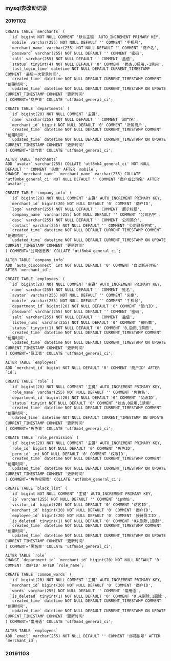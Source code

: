 ### mysql表改动记录
#### 20191102
	CREATE TABLE `merchants` (
	  `id` bigint NOT NULL COMMENT '默认主键' AUTO_INCREMENT PRIMARY KEY,
	  `mobile` varchar(255) NOT NULL DEFAULT '' COMMENT '手机号',
	  `merchant_name` varchar(255) NOT NULL DEFAULT '' COMMENT '商户名',
	  `password` varchar(255) NOT NULL DEFAULT '' COMMENT '密码',
	  `salt` varchar(255) NOT NULL DEFAULT '' COMMENT '盐值',
	  `status` tinyint(4) NOT NULL DEFAULT '0' COMMENT '状态,0启用,-1禁用',
	  `last_login_time` datetime NOT NULL DEFAULT CURRENT_TIMESTAMP COMMENT '最后一次登录时间',
	  `created_time` datetime NOT NULL DEFAULT CURRENT_TIMESTAMP COMMENT '创建时间',
	  `updated_time` datetime NOT NULL DEFAULT CURRENT_TIMESTAMP ON UPDATE CURRENT_TIMESTAMP COMMENT '更新时间'
	) COMMENT='商户表' COLLATE 'utf8mb4_general_ci';

	CREATE TABLE `departments` (
	  `id` bigint(20) NOT NULL COMMENT '主键',
	  `name` varchar(255) NOT NULL DEFAULT '' COMMENT '部门名',
	  `merchant_id` bigint NOT NULL DEFAULT '0' COMMENT '所属商户',
	  `created_time` datetime NOT NULL DEFAULT CURRENT_TIMESTAMP COMMENT '创建时间',
	  `updated_time` datetime NOT NULL DEFAULT CURRENT_TIMESTAMP ON UPDATE CURRENT_TIMESTAMP COMMENT '更新时间'
	) COMMENT='部门表' COLLATE 'utf8mb4_general_ci';
		
	ALTER TABLE `merchants`
	ADD `avatar` varchar(255) COLLATE 'utf8mb4_general_ci' NOT NULL DEFAULT '' COMMENT '头像' AFTER `mobile`,
	CHANGE `merchant_name` `merchant_name` varchar(255) COLLATE 'utf8mb4_general_ci' NOT NULL DEFAULT '' COMMENT '商户或公司名' AFTER `avatar`;

	CREATE TABLE `company_info` (
	  `id` bigint(20) NOT NULL COMMENT '主键' AUTO_INCREMENT PRIMARY KEY,
	  `merchant_id` bigint(20) NOT NULL DEFAULT '0' COMMENT '商户ID',
	  `logo` varchar(255) NOT NULL DEFAULT '' COMMENT '展示标题',
	  `company_name` varchar(255) NOT NULL DEFAULT '' COMMENT '公司名字',
	  `desc` varchar(255) NOT NULL DEFAULT '' COMMENT '公司简介',
	  `contact` varchar(255) NOT NULL DEFAULT '' COMMENT '公司联系方式',
	  `created_time` datetime NOT NULL DEFAULT CURRENT_TIMESTAMP COMMENT '创建时间',
	  `updated_time` datetime NOT NULL DEFAULT CURRENT_TIMESTAMP ON UPDATE CURRENT_TIMESTAMP COMMENT '更新时间'
	) COMMENT='公司信息表' COLLATE 'utf8mb4_general_ci';

	ALTER TABLE `company_info`
	ADD `auto_disconnect` int NOT NULL DEFAULT '0' COMMENT '自动断开时长' AFTER `merchant_id`;

	CREATE TABLE `employees` (
	  `id` bigint(20) NOT NULL COMMENT '主键' AUTO_INCREMENT PRIMARY KEY,
	  `name` varchar(255) NOT NULL DEFAULT '' COMMENT '姓名',
	  `avatar` varchar(255) NOT NULL DEFAULT '' COMMENT '头像',
	  `mobile` varchar(255) NOT NULL DEFAULT '' COMMENT '手机号',
	  `department_id` bigint(20) NOT NULL DEFAULT '0' COMMENT '部门ID',
	  `password` varchar(255) NOT NULL DEFAULT '' COMMENT '密码',
	  `salt` varchar(255) NOT NULL DEFAULT '' COMMENT '盐值',
	  `listen_nums` varchar(255) NOT NULL DEFAULT '0' COMMENT '接听数',
	  `status` tinyint(1) NOT NULL DEFAULT '0' COMMENT '0,启用,1禁用',
	  `created_time` datetime NOT NULL DEFAULT CURRENT_TIMESTAMP COMMENT '创建时间',
	  `updated_time` datetime NOT NULL DEFAULT CURRENT_TIMESTAMP ON UPDATE CURRENT_TIMESTAMP COMMENT '更新时间'
	) COMMENT='员工表' COLLATE 'utf8mb4_general_ci';

	ALTER TABLE `employees`
	ADD `merchant_id` bigint NOT NULL DEFAULT '0' COMMENT '商户ID' AFTER `id`;

	CREATE TABLE `role` (
	  `id` bigint(20) NOT NULL COMMENT '主键' AUTO_INCREMENT PRIMARY KEY,
	  `role_name` varchar(255) NOT NULL DEFAULT '' COMMENT '角色名',
	  `department_id` bigint(20) NOT NULL DEFAULT '0' COMMENT '父级ID',
	  `status` tinyint NOT NULL DEFAULT '0' COMMENT '状态,0启用,1禁用',
	  `created_time` datetime NOT NULL DEFAULT CURRENT_TIMESTAMP COMMENT '创建时间',
	  `udated_time` datetime NOT NULL DEFAULT CURRENT_TIMESTAMP ON UPDATE CURRENT_TIMESTAMP COMMENT '更新时间'
	) COMMENT='角色表' COLLATE 'utf8mb4_general_ci';

	CREATE TABLE `role_permission` (
	  `id` bigint(20) NOT NULL COMMENT '主键' AUTO_INCREMENT PRIMARY KEY,
	  `role_id` bigint NOT NULL DEFAULT '0' COMMENT '角色ID',
	  `perm_id` int NOT NULL DEFAULT '0' COMMENT '权限ID',
	  `created_time` datetime NOT NULL DEFAULT CURRENT_TIMESTAMP COMMENT '创建时间',
	  `updated_time` datetime NOT NULL DEFAULT CURRENT_TIMESTAMP ON UPDATE CURRENT_TIMESTAMP COMMENT '更新时间'
	) COMMENT='角色权限表' COLLATE 'utf8mb4_general_ci';

	CREATE TABLE `black_list` (
	  `id` bigint NOT NULL COMMENT '主键' AUTO_INCREMENT PRIMARY KEY,
	  `ip` varchar(255) NOT NULL DEFAULT '' COMMENT 'ip地址',
	  `visitor_id` bigint(20) NOT NULL DEFAULT '0' COMMENT '访客ID',
	  `merchant_id` bigint(20) NOT NULL DEFAULT '0' COMMENT '商户ID',
	  `employee_id` bigint(20) NOT NULL DEFAULT '0' COMMENT '接待员工ID',
	  `is_deleted` tinyint(1) NOT NULL DEFAULT '0' COMMENT '0未删除,1删除',
	  `created_time` datetime NOT NULL DEFAULT CURRENT_TIMESTAMP COMMENT '创建时间',
	  `updated_time` datetime NOT NULL DEFAULT CURRENT_TIMESTAMP ON UPDATE CURRENT_TIMESTAMP COMMENT '更新时间'
	) COMMENT='黑名单' COLLATE 'utf8mb4_general_ci';

	ALTER TABLE `role`
	CHANGE `department_id` `merchant_id` bigint(20) NOT NULL DEFAULT '0' COMMENT '商户ID' AFTER `role_name`;

	CREATE TABLE `common_words` (
	  `id` bigint(20) NOT NULL COMMENT '主键' AUTO_INCREMENT PRIMARY KEY,
	  `merchant_id` bigint(20) NOT NULL DEFAULT '0' COMMENT '商户ID',
	  `words` varchar(255) NOT NULL DEFAULT '' COMMENT '常用语',
	  `is_deleted` tinyint(1) NOT NULL DEFAULT '0' COMMENT '0,未删除,1删除',
	  `created_time` datetime NOT NULL DEFAULT CURRENT_TIMESTAMP COMMENT '创建时间',
	  `updated_time` datetime NOT NULL DEFAULT CURRENT_TIMESTAMP ON UPDATE CURRENT_TIMESTAMP COMMENT '更新时间'
	) COMMENT='常用语' COLLATE 'utf8mb4_general_ci';
	
	ALTER TABLE `employees`
	ADD `email` varchar(255) NOT NULL DEFAULT '' COMMENT '邮箱帐号' AFTER `merchant_id`;
### 20191103
